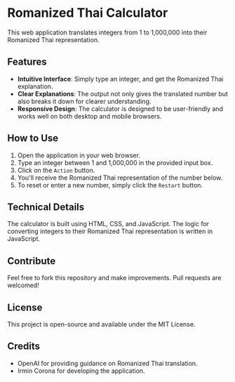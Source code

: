# Romanized Thai Calculator

This web application translates integers from 1 to 1,000,000 into their Romanized Thai representation.

## Features

- **Intuitive Interface**: Simply type an integer, and get the Romanized Thai explanation.
- **Clear Explanations**: The output not only gives the translated number but also breaks it down for clearer understanding.
- **Responsive Design**: The calculator is designed to be user-friendly and works well on both desktop and mobile browsers.

## How to Use

1. Open the application in your web browser.
2. Type an integer between 1 and 1,000,000 in the provided input box.
3. Click on the `Action` button.
4. You'll receive the Romanized Thai representation of the number below.
5. To reset or enter a new number, simply click the `Restart` button.

## Technical Details

The calculator is built using HTML, CSS, and JavaScript. The logic for converting integers to their Romanized Thai representation is written in JavaScript.

## Contribute

Feel free to fork this repository and make improvements. Pull requests are welcomed!

## License

This project is open-source and available under the MIT License.

## Credits

- OpenAI for providing guidance on Romanized Thai translation.
- Irmin Corona for developing the application.

